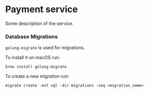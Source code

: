 # Payment service

Some description of the service.




### Database Migrations

`golang-migrate` is used for migrations.

To install it on macOS run:

    brew install golang-migrate

To create a new migration run:

    migrate create -ext sql -dir migrations -seq <migration_name>




